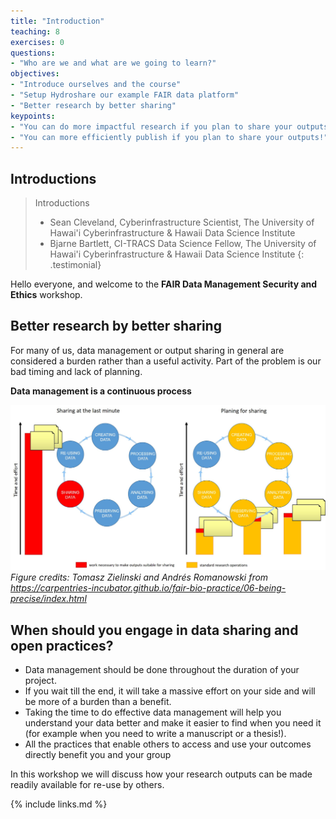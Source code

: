 ```yaml
---
title: "Introduction"
teaching: 8
exercises: 0
questions:
- "Who are we and what are we going to learn?"
objectives:
- "Introduce ourselves and the course"
- "Setup Hydroshare our example FAIR data platform"
- "Better research by better sharing"
keypoints:
- "You can do more impactful research if you plan to share your outputs!"
- "You can more efficiently publish if you plan to share your outputs!"
---
```


## Introductions

> Introductions 
> - Sean Cleveland, Cyberinfrastructure Scientist, The University of Hawai'i Cyberinfrastructure & Hawaii Data Science Institute
> - Bjarne Bartlett, CI-TRACS Data Science Fellow, The University of Hawai'i Cyberinfrastructure & Hawaii Data Science Institute
{: .testimonial}

Hello everyone, and welcome to the **FAIR Data Management Security and Ethics** workshop.

## Better research by better sharing

For many of us, data management or output sharing in general
are considered a burden rather than a useful activity. Part of the problem
is our bad timing and lack of planning.

**Data management is a continuous process**

![Figure 5.2. Sharing as part of the workflow](../fig/01-sharing_as_part_of_workflow.jpeg)
*Figure credits: Tomasz Zielinski and Andrés Romanowski from https://carpentries-incubator.github.io/fair-bio-practice/06-being-precise/index.html*

## When should you engage in data sharing and open practices?
* Data management should be done throughout the duration of your project.
* If you wait till the end, it will take a massive effort on your side and will be more of a burden than a benefit.
* Taking the time to do effective data management will help you understand your data better and make it easier to find when you need it (for example when you need to write a manuscript or a thesis!).
* All the practices that enable others to access and use your outcomes directly
benefit you and your group

In this workshop we will discuss how your research outputs can be made readily available for re-use by others.


{% include links.md %}
